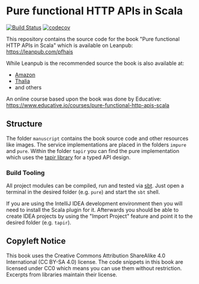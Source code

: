 # Pure functional HTTP APIs in Scala #

[![Build Status](https://app.travis-ci.com/jan0sch/pfhais.svg?branch=main)](https://app.travis-ci.com/jan0sch/pfhais)
[![codecov](https://codecov.io/gh/jan0sch/pfhais/branch/main/graph/badge.svg?token=t6jfwoRMKJ)](https://codecov.io/gh/jan0sch/pfhais)

This repository contains the source code for the book "Pure functional 
HTTP APIs in Scala" which is available on Leanpub: https://leanpub.com/pfhais

While Leanpub is the recommended source the book is also available at:

- [Amazon](https://www.amazon.de/dp/B092JJGLVW)
- [Thalia](https://www.thalia.de/shop/home/artikeldetails/ID151277747.html)
- and others

An online course based upon the book was done by Educative: https://www.educative.io/courses/pure-functional-http-apis-scala

## Structure ##

The folder `manuscript` contains the book source code and other resources 
like images. The service implementations are placed in the folders 
`impure` and `pure`. Within the folder `tapir` you can find the pure 
implementation which uses the [tapir library](https://github.com/softwaremill/tapir) 
for a typed API design.

### Build Tooling ###

All project modules can be compiled, run and tested via [sbt](https://www.scala-sbt.org/).
Just open a terminal in the desired folder (e.g. `pure`) and start the `sbt` shell.

If you are using the IntelliJ IDEA development environment then you will 
need to install the Scala plugin for it. Afterwards you should be able to 
create IDEA projects by using the "Import Project" feature and point it to 
the desired folder (e.g. `tapir`).

## Copyleft Notice ##

This book uses the Creative Commons Attribution ShareAlike 4.0 International 
(CC BY-SA 4.0) license. The code snippets in this book are licensed under 
CC0 which means you can use them without restriction. 
Excerpts from libraries maintain their license.

